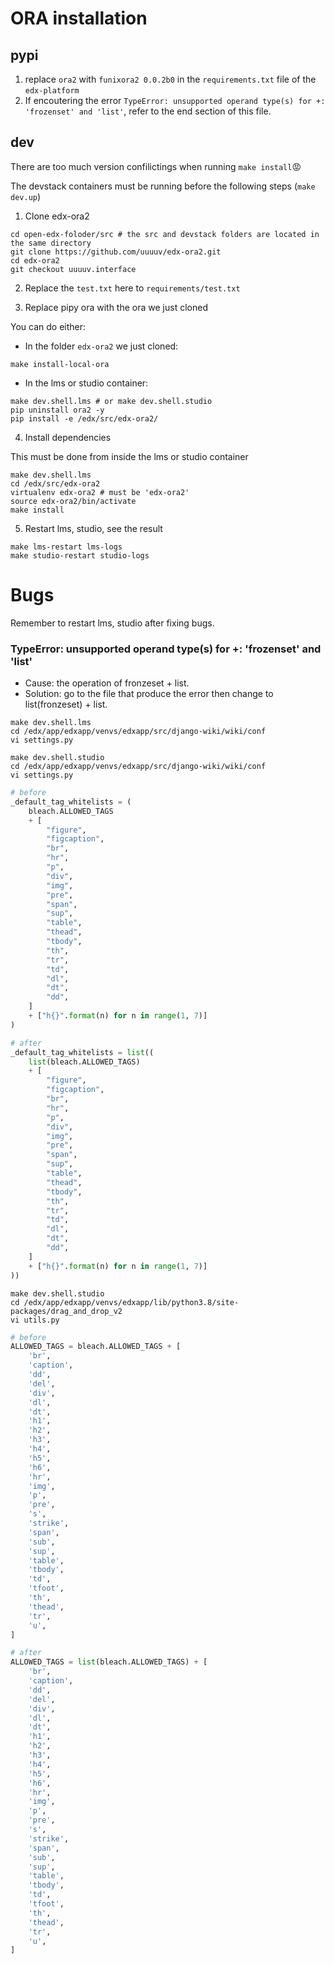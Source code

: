# ORA installation

## pypi

1. replace `ora2` with `funixora2 0.0.2b0` in the `requirements.txt` file of the `edx-platform`
2. If encoutering the error `TypeError: unsupported operand type(s) for +: 'frozenset' and 'list'`, refer to the end section of this file.

## dev

There are too much version confilictings when running `make install`:pout:

The devstack containers must be running before the following steps (`make dev.up`)

1. Clone edx-ora2

```shell
cd open-edx-foloder/src # the src and devstack folders are located in the same directory
git clone https://github.com/uuuuv/edx-ora2.git
cd edx-ora2
git checkout uuuuv.interface
```

2. Replace the `test.txt` here to `requirements/test.txt`

3. Replace pipy ora with the ora we just cloned

You can do either:

- In the folder `edx-ora2` we just cloned:

```shell
make install-local-ora
```

- In the lms or studio container:

```shell
make dev.shell.lms # or make dev.shell.studio
pip uninstall ora2 -y
pip install -e /edx/src/edx-ora2/
```

4. Install dependencies

This must be done from inside the lms or studio container

```shell
make dev.shell.lms
cd /edx/src/edx-ora2
virtualenv edx-ora2 # must be 'edx-ora2'
source edx-ora2/bin/activate
make install
```

5. Restart lms, studio, see the result

```shell
make lms-restart lms-logs
make studio-restart studio-logs
```

# Bugs

Remember to restart lms, studio after fixing bugs.

### TypeError: unsupported operand type(s) for +: 'frozenset' and 'list'

- Cause: the operation of fronzeset + list.
- Solution: go to the file that produce the error then change to list(fronzeset) + list.

```shell
make dev.shell.lms
cd /edx/app/edxapp/venvs/edxapp/src/django-wiki/wiki/conf
vi settings.py
```

```shell
make dev.shell.studio
cd /edx/app/edxapp/venvs/edxapp/src/django-wiki/wiki/conf
vi settings.py
```

```python
# before
_default_tag_whitelists = (
    bleach.ALLOWED_TAGS
    + [
        "figure",
        "figcaption",
        "br",
        "hr",
        "p",
        "div",
        "img",
        "pre",
        "span",
        "sup",
        "table",
        "thead",
        "tbody",
        "th",
        "tr",
        "td",
        "dl",
        "dt",
        "dd",
    ]
    + ["h{}".format(n) for n in range(1, 7)]
)

# after
_default_tag_whitelists = list((
    list(bleach.ALLOWED_TAGS)
    + [
        "figure",
        "figcaption",
        "br",
        "hr",
        "p",
        "div",
        "img",
        "pre",
        "span",
        "sup",
        "table",
        "thead",
        "tbody",
        "th",
        "tr",
        "td",
        "dl",
        "dt",
        "dd",
    ]
    + ["h{}".format(n) for n in range(1, 7)]
))
```

```shell
make dev.shell.studio
cd /edx/app/edxapp/venvs/edxapp/lib/python3.8/site-packages/drag_and_drop_v2
vi utils.py
```

```python
# before
ALLOWED_TAGS = bleach.ALLOWED_TAGS + [
    'br',
    'caption',
    'dd',
    'del',
    'div',
    'dl',
    'dt',
    'h1',
    'h2',
    'h3',
    'h4',
    'h5',
    'h6',
    'hr',
    'img',
    'p',
    'pre',
    's',
    'strike',
    'span',
    'sub',
    'sup',
    'table',
    'tbody',
    'td',
    'tfoot',
    'th',
    'thead',
    'tr',
    'u',
]

# after
ALLOWED_TAGS = list(bleach.ALLOWED_TAGS) + [
    'br',
    'caption',
    'dd',
    'del',
    'div',
    'dl',
    'dt',
    'h1',
    'h2',
    'h3',
    'h4',
    'h5',
    'h6',
    'hr',
    'img',
    'p',
    'pre',
    's',
    'strike',
    'span',
    'sub',
    'sup',
    'table',
    'tbody',
    'td',
    'tfoot',
    'th',
    'thead',
    'tr',
    'u',
]
```
